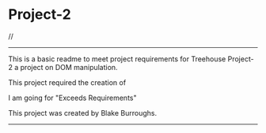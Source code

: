 # Project-2
//

***
This is a basic readme to meet project requirements for Treehouse Project-2
a project on DOM manipulation.

This project required the creation of 

I am going for "Exceeds Requirements"

This project was created by Blake Burroughs.
***
